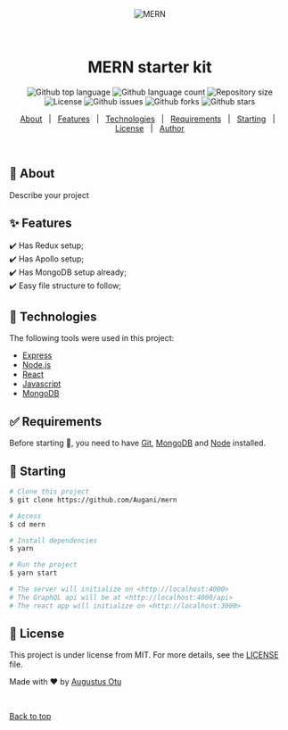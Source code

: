 <div align="center" id="top"> 
  <img src="./.github/app.gif" alt="MERN" />

  &#xa0;

  <!-- <a href="https://buildero.netlify.app">Demo</a> -->
</div>

<h1 align="center">MERN starter kit</h1>

<p align="center">
  <img alt="Github top language" src="https://img.shields.io/github/languages/top/Augani/mern?color=56BEB8">

  <img alt="Github language count" src="https://img.shields.io/github/languages/count/Augani/mern?color=56BEB8">

  <img alt="Repository size" src="https://img.shields.io/github/repo-size/Augani/mern?color=56BEB8">

  <img alt="License" src="https://img.shields.io/github/license/Augani/mern?color=56BEB8">

  <img alt="Github issues" src="https://img.shields.io/github/issues/Augani/mern?color=56BEB8" />

  <img alt="Github forks" src="https://img.shields.io/github/forks/Augani/mern?color=56BEB8" />

  <img alt="Github stars" src="https://img.shields.io/github/stars/Augani/mern?color=56BEB8" />
</p>

<!-- Status -->

<!-- <h4 align="center"> 
	🚧  Buildero 🚀 Under construction...  🚧
</h4> 

<hr> -->

<p align="center">
  <a href="#dart-about">About</a> &#xa0; | &#xa0; 
  <a href="#sparkles-features">Features</a> &#xa0; | &#xa0;
  <a href="#rocket-technologies">Technologies</a> &#xa0; | &#xa0;
  <a href="#white_check_mark-requirements">Requirements</a> &#xa0; | &#xa0;
  <a href="#checkered_flag-starting">Starting</a> &#xa0; | &#xa0;
  <a href="#memo-license">License</a> &#xa0; | &#xa0;
  <a href="https://github.com/Augani" target="_blank">Author</a>
</p>

<br>

## :dart: About ##

Describe your project

## :sparkles: Features ##

:heavy_check_mark: Has Redux setup;\
:heavy_check_mark: Has Apollo setup;\
:heavy_check_mark: Has MongoDB setup already;\
:heavy_check_mark: Easy file structure to follow;

## :rocket: Technologies ##

The following tools were used in this project:

- [Express](https://expressjs.com/)
- [Node.js](https://nodejs.org/en/)
- [React](https://reactjs.org/)
- [Javascript](https://www.javascript.com/)
- [MongoDB](https://www.mongodb.com/)

## :white_check_mark: Requirements ##

Before starting :checkered_flag:, you need to have [Git](https://git-scm.com), [MongoDB](https://mongodb.com) and [Node](https://nodejs.org/en/) installed.

## :checkered_flag: Starting ##

```bash
# Clone this project
$ git clone https://github.com/Augani/mern

# Access
$ cd mern

# Install dependencies
$ yarn

# Run the project
$ yarn start

# The server will initialize on <http://localhost:4000>
# The GraphQL api will be at <http://localhost:4000/api>
# The react app will initialize on <http://localhost:3000>
```

## :memo: License ##

This project is under license from MIT. For more details, see the [LICENSE](LICENSE.md) file.


Made with :heart: by <a href="https://github.com/Augani" target="_blank">Augustus Otu</a>

&#xa0;

<a href="#top">Back to top</a>
